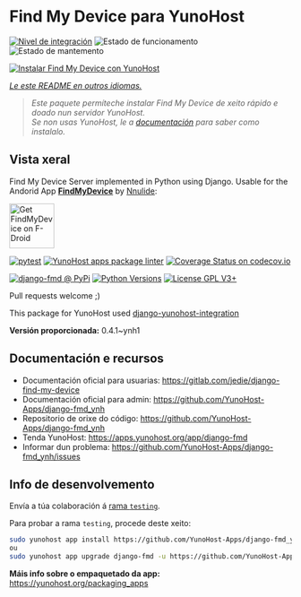 <!--
NOTA: Este README foi creado automáticamente por <https://github.com/YunoHost/apps/tree/master/tools/readme_generator>
NON debe editarse manualmente.
-->

# Find My Device para YunoHost

[![Nivel de integración](https://dash.yunohost.org/integration/django-fmd.svg)](https://ci-apps.yunohost.org/ci/apps/django-fmd/) ![Estado de funcionamento](https://ci-apps.yunohost.org/ci/badges/django-fmd.status.svg) ![Estado de mantemento](https://ci-apps.yunohost.org/ci/badges/django-fmd.maintain.svg)

[![Instalar Find My Device con YunoHost](https://install-app.yunohost.org/install-with-yunohost.svg)](https://install-app.yunohost.org/?app=django-fmd)

*[Le este README en outros idiomas.](./ALL_README.md)*

> *Este paquete permíteche instalar Find My Device de xeito rápido e doado nun servidor YunoHost.*  
> *Se non usas YunoHost, le a [documentación](https://yunohost.org/install) para saber como instalalo.*

## Vista xeral

Find My Device Server implemented in Python using Django.
Usable for the Andorid App [**FindMyDevice**](https://gitlab.com/Nulide/findmydevice/) by [Nnulide](https://nulide.de/):

[<img src="https://fdroid.gitlab.io/artwork/badge/get-it-on.png" alt="Get FindMyDevice on F-Droid" height="80">](https://f-droid.org/packages/de.nulide.findmydevice/)

[![pytest](https://github.com/YunoHost-Apps/django-fmd_ynh/actions/workflows/pytest.yml/badge.svg?branch=master)](https://github.com/YunoHost-Apps/django-fmd_ynh/actions/workflows/pytest.yml) [![YunoHost apps package linter](https://github.com/YunoHost-Apps/django-fmd_ynh/actions/workflows/package_linter.yml/badge.svg)](https://github.com/YunoHost-Apps/django-fmd_ynh/actions/workflows/package_linter.yml) [![Coverage Status on codecov.io](https://codecov.io/gh/YunoHost-Apps/django-fmd_ynh/branch/master/graph/badge.svg)](https://codecov.io/gh/YunoHost-Apps/django-fmd_ynh)

[![django-fmd @ PyPi](https://img.shields.io/pypi/v/django-fmd?label=django-fmd%20%40%20PyPi)](https://pypi.org/project/django-fmd/)
[![Python Versions](https://img.shields.io/pypi/pyversions/django-fmd)](https://gitlab.com/jedie/django-find-my-device/-/blob/main/pyproject.toml)
[![License GPL V3+](https://img.shields.io/pypi/l/django-fmd)](https://gitlab.com/jedie/django-find-my-device/-/blob/main/LICENSE)

Pull requests welcome ;)

This package for YunoHost used [django-yunohost-integration](https://github.com/YunoHost-Apps/django_yunohost_integration)


**Versión proporcionada:** 0.4.1~ynh1
## Documentación e recursos

- Documentación oficial para usuarias: <https://gitlab.com/jedie/django-find-my-device>
- Documentación oficial para admin: <https://github.com/YunoHost-Apps/django-fmd_ynh>
- Repositorio de orixe do código: <https://github.com/YunoHost-Apps/django-fmd_ynh>
- Tenda YunoHost: <https://apps.yunohost.org/app/django-fmd>
- Informar dun problema: <https://github.com/YunoHost-Apps/django-fmd_ynh/issues>

## Info de desenvolvemento

Envía a túa colaboración á [rama `testing`](https://github.com/YunoHost-Apps/django-fmd_ynh/tree/testing).

Para probar a rama `testing`, procede deste xeito:

```bash
sudo yunohost app install https://github.com/YunoHost-Apps/django-fmd_ynh/tree/testing --debug
ou
sudo yunohost app upgrade django-fmd -u https://github.com/YunoHost-Apps/django-fmd_ynh/tree/testing --debug
```

**Máis info sobre o empaquetado da app:** <https://yunohost.org/packaging_apps>
